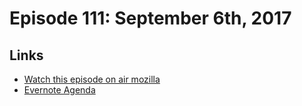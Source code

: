 # Episode 111: September 6th, 2017

## Links
* [Watch this episode on air mozilla](https://air.mozilla.org/the-joy-of-coding-episode-111/)
* [Evernote Agenda](https://www.evernote.com/l/AbLjuPins4BIYLmUhdQ6Owgz0LxhCT0GYHI)
